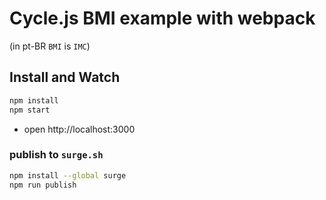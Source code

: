 # Cycle.js BMI example with webpack

(in pt-BR `BMI` is `IMC`)

## Install and Watch

```sh
npm install
npm start
```

- open http://localhost:3000

### publish to `surge.sh`

```sh
npm install --global surge
npm run publish
```

